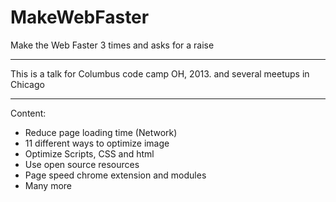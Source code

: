 MakeWebFaster
=============

Make the Web Faster 3 times and asks for a raise

______
This is a talk for Columbus code camp OH, 2013. 
and several meetups in Chicago

-----
Content: 
- Reduce page loading time (Network)
- 11 different ways to optimize image
- Optimize Scripts, CSS and html
- Use open source resources
- Page speed chrome extension and modules
- Many more
